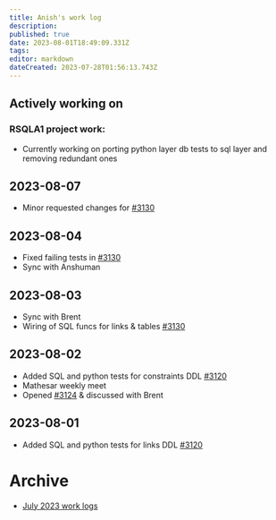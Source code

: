 ```yaml
---
title: Anish's work log
description: 
published: true
date: 2023-08-01T18:49:09.331Z
tags: 
editor: markdown
dateCreated: 2023-07-28T01:56:13.743Z
---
```


## Actively working on

### RSQLA1 project work:

- Currently working on porting python layer db tests to sql layer and removing redundant ones

## 2023-08-07

- Minor requested changes for [#3130](https://github.com/centerofci/mathesar/pull/3130)

## 2023-08-04

- Fixed failing tests in [#3130](https://github.com/centerofci/mathesar/pull/3130)
- Sync with Anshuman

## 2023-08-03

- Sync with Brent
- Wiring of SQL funcs for links & tables [#3130](https://github.com/centerofci/mathesar/pull/3130)

## 2023-08-02

- Added SQL and python tests for constraints DDL [#3120](https://github.com/centerofci/mathesar/pull/3120)
- Mathesar weekly meet
- Opened [#3124](https://github.com/centerofci/mathesar/issues/3124) & discussed with Brent


## 2023-08-01

- Added SQL and python tests for links DDL [#3120](https://github.com/centerofci/mathesar/pull/3120)

# Archive
 - [July 2023 work logs](/team/worklogs/anish/2023-07.md)